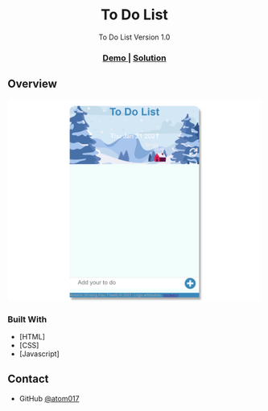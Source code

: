 <!-- Please update value in the {}  -->

<h1 align="center">To Do List</h1>

<div align="center">
   To Do List Version 1.0
</div>

<div align="center"> 
  <h3>
    <a href="https://kht-project-todolist.netlify.app/">
      Demo
    </a>
    <span> | </span>
    <a href="https://github.com/atom017/Devchallenge-Interior-Consultant">
      Solution
    </a>
    
  </h3>
</div>



<!-- OVERVIEW -->

## Overview

![screenshot](https://github.com/atom017/KHT-Project-Series-Proj1-ToDoList/blob/main/src/images/Todolist.png)


### Built With

<!-- This section should list any major frameworks that you built your project using. Here are a few examples.-->

- [HTML]
- [CSS]
- [Javascript]


## Contact

- GitHub [@atom017](https://github.com/atom017)

